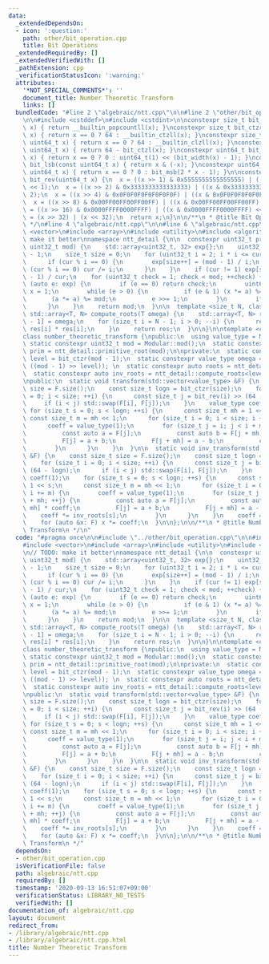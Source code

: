 ```yaml
---
data:
  _extendedDependsOn:
  - icon: ':question:'
    path: other/bit_operation.cpp
    title: Bit Operations
  _extendedRequiredBy: []
  _extendedVerifiedWith: []
  _pathExtension: cpp
  _verificationStatusIcon: ':warning:'
  attributes:
    '*NOT_SPECIAL_COMMENTS*': ''
    document_title: Number Theoretic Transform
    links: []
  bundledCode: "#line 2 \"algebraic/ntt.cpp\"\n\n#line 2 \"other/bit_operation.cpp\"\
    \n\n#include <cstddef>\n#include <cstdint>\n\nconstexpr size_t bit_ppc(const uint64_t\
    \ x) { return __builtin_popcountll(x); }\nconstexpr size_t bit_ctzr(const uint64_t\
    \ x) { return x == 0 ? 64 : __builtin_ctzll(x); }\nconstexpr size_t bit_ctzl(const\
    \ uint64_t x) { return x == 0 ? 64 : __builtin_clzll(x); }\nconstexpr size_t bit_width(const\
    \ uint64_t x) { return 64 - bit_ctzl(x); }\nconstexpr uint64_t bit_msb(const uint64_t\
    \ x) { return x == 0 ? 0 : uint64_t(1) << (bit_width(x) - 1); }\nconstexpr uint64_t\
    \ bit_lsb(const uint64_t x) { return x & (-x); }\nconstexpr uint64_t bit_cover(const\
    \ uint64_t x) { return x == 0 ? 0 : bit_msb(2 * x - 1); }\n\nconstexpr uint64_t\
    \ bit_rev(uint64_t x) {\n  x = ((x >> 1) & 0x5555555555555555) | ((x & 0x5555555555555555)\
    \ << 1);\n  x = ((x >> 2) & 0x3333333333333333) | ((x & 0x3333333333333333) <<\
    \ 2);\n  x = ((x >> 4) & 0x0F0F0F0F0F0F0F0F) | ((x & 0x0F0F0F0F0F0F0F0F) << 4);\n\
    \  x = ((x >> 8) & 0x00FF00FF00FF00FF) | ((x & 0x00FF00FF00FF00FF) << 8);\n  x\
    \ = ((x >> 16) & 0x0000FFFF0000FFFF) | ((x & 0x0000FFFF0000FFFF) << 16);\n  x\
    \ = (x >> 32) | (x << 32);\n  return x;\n}\n\n/**\n * @title Bit Operations\n\
    \ */\n#line 4 \"algebraic/ntt.cpp\"\n\n#line 6 \"algebraic/ntt.cpp\"\n#include\
    \ <vector>\n#include <array>\n#include <utility>\n#include <algorithm>\n\n// TODO:\
    \ make it better\nnamespace ntt_detail {\n\n  constexpr uint32_t primitive_root(const\
    \ uint32_t mod) {\n    std::array<uint32_t, 32> exp{};\n    uint32_t cur = mod\
    \ - 1;\n    size_t size = 0;\n    for (uint32_t i = 2; i * i <= cur; ++i) {\n\
    \      if (cur % i == 0) {\n        exp[size++] = (mod - 1) / i;\n        while\
    \ (cur % i == 0) cur /= i;\n      }\n    }\n    if (cur != 1) exp[size++] = (mod\
    \ - 1) / cur;\n    for (uint32_t check = 1; check < mod; ++check) {\n      for\
    \ (auto e: exp) {\n        if (e == 0) return check;\n        uint64_t a = check,\
    \ x = 1;\n        while (e > 0) {\n          if (e & 1) (x *= a) %= mod;\n   \
    \       (a *= a) %= mod;\n          e >>= 1;\n        }\n        if (x == 1) break;\n\
    \      }\n    }\n    return mod;\n  }\n\n  template <size_t N, class T>\n  constexpr\
    \ std::array<T, N> compute_roots(T omega) {\n    std::array<T, N> res;\n    res[N\
    \ - 1] = omega;\n    for (size_t i = N - 1; i > 0; --i) {\n      res[i - 1] =\
    \ res[i] * res[i];\n    }\n    return res;\n  }\n\n}\n\ntemplate <class Modular>\n\
    class number_theoretic_transform {\npublic:\n  using value_type = Modular;\n \
    \ static constexpr uint32_t mod = Modular::mod();\n  static constexpr uint32_t\
    \ prim = ntt_detail::primitive_root(mod);\n\nprivate:\n  static constexpr size_t\
    \ level = bit_ctzr(mod - 1);\n  static constexpr value_type omega = power(value_type(prim),\
    \ ((mod - 1) >> level)); \n  static constexpr auto roots = ntt_detail::compute_roots<level>(omega);\n\
    \  static constexpr auto inv_roots = ntt_detail::compute_roots<level>(inverse(omega));\n\
    \npublic:\n  static void transform(std::vector<value_type> &F) {\n    const size_t\
    \ size = F.size();\n    const size_t logn = bit_ctzr(size);\n    for (size_t i\
    \ = 0; i < size; ++i) {\n      const size_t j = bit_rev(i) >> (64 - logn);\n \
    \     if (i < j) std::swap(F[i], F[j]);\n    }\n    value_type coeff(1);\n   \
    \ for (size_t s = 0; s < logn; ++s) {\n      const size_t mh = 1 << s;\n     \
    \ const size_t m = mh << 1;\n      for (size_t i = 0; i < size; i += m) {\n  \
    \      coeff = value_type(1);\n        for (size_t j = i; j < i + mh; ++j) {\n\
    \          const auto a = F[j];\n          const auto b = F[j + mh] * coeff;\n\
    \          F[j] = a + b;\n          F[j + mh] = a - b;\n          coeff *= roots[s];\n\
    \        }\n      }\n    }\n  }\n\n  static void inv_transform(std::vector<value_type>\
    \ &F) {\n    const size_t size = F.size();\n    const size_t logn = bit_ctzr(size);\n\
    \    for (size_t i = 0; i < size; ++i) {\n      const size_t j = bit_rev(i) >>\
    \ (64 - logn);\n      if (i < j) std::swap(F[i], F[j]);\n    }\n    value_type\
    \ coeff(1);\n    for (size_t s = 0; s < logn; ++s) {\n      const size_t mh =\
    \ 1 << s;\n      const size_t m = mh << 1;\n      for (size_t i = 0; i < size;\
    \ i += m) {\n        coeff = value_type(1);\n        for (size_t j = i; j < i\
    \ + mh; ++j) {\n          const auto a = F[j];\n          const auto b = F[j +\
    \ mh] * coeff;\n          F[j] = a + b;\n          F[j + mh] = a - b;\n      \
    \    coeff *= inv_roots[s];\n        }\n      }\n    }\n    coeff = inverse(value_type(size));\n\
    \    for (auto &x: F) x *= coeff;\n  }\n\n};\n\n/**\n * @title Number Theoretic\
    \ Transform\n */\n"
  code: "#pragma once\n\n#include \"../other/bit_operation.cpp\"\n\n#include <cstddef>\n\
    #include <vector>\n#include <array>\n#include <utility>\n#include <algorithm>\n\
    \n// TODO: make it better\nnamespace ntt_detail {\n\n  constexpr uint32_t primitive_root(const\
    \ uint32_t mod) {\n    std::array<uint32_t, 32> exp{};\n    uint32_t cur = mod\
    \ - 1;\n    size_t size = 0;\n    for (uint32_t i = 2; i * i <= cur; ++i) {\n\
    \      if (cur % i == 0) {\n        exp[size++] = (mod - 1) / i;\n        while\
    \ (cur % i == 0) cur /= i;\n      }\n    }\n    if (cur != 1) exp[size++] = (mod\
    \ - 1) / cur;\n    for (uint32_t check = 1; check < mod; ++check) {\n      for\
    \ (auto e: exp) {\n        if (e == 0) return check;\n        uint64_t a = check,\
    \ x = 1;\n        while (e > 0) {\n          if (e & 1) (x *= a) %= mod;\n   \
    \       (a *= a) %= mod;\n          e >>= 1;\n        }\n        if (x == 1) break;\n\
    \      }\n    }\n    return mod;\n  }\n\n  template <size_t N, class T>\n  constexpr\
    \ std::array<T, N> compute_roots(T omega) {\n    std::array<T, N> res;\n    res[N\
    \ - 1] = omega;\n    for (size_t i = N - 1; i > 0; --i) {\n      res[i - 1] =\
    \ res[i] * res[i];\n    }\n    return res;\n  }\n\n}\n\ntemplate <class Modular>\n\
    class number_theoretic_transform {\npublic:\n  using value_type = Modular;\n \
    \ static constexpr uint32_t mod = Modular::mod();\n  static constexpr uint32_t\
    \ prim = ntt_detail::primitive_root(mod);\n\nprivate:\n  static constexpr size_t\
    \ level = bit_ctzr(mod - 1);\n  static constexpr value_type omega = power(value_type(prim),\
    \ ((mod - 1) >> level)); \n  static constexpr auto roots = ntt_detail::compute_roots<level>(omega);\n\
    \  static constexpr auto inv_roots = ntt_detail::compute_roots<level>(inverse(omega));\n\
    \npublic:\n  static void transform(std::vector<value_type> &F) {\n    const size_t\
    \ size = F.size();\n    const size_t logn = bit_ctzr(size);\n    for (size_t i\
    \ = 0; i < size; ++i) {\n      const size_t j = bit_rev(i) >> (64 - logn);\n \
    \     if (i < j) std::swap(F[i], F[j]);\n    }\n    value_type coeff(1);\n   \
    \ for (size_t s = 0; s < logn; ++s) {\n      const size_t mh = 1 << s;\n     \
    \ const size_t m = mh << 1;\n      for (size_t i = 0; i < size; i += m) {\n  \
    \      coeff = value_type(1);\n        for (size_t j = i; j < i + mh; ++j) {\n\
    \          const auto a = F[j];\n          const auto b = F[j + mh] * coeff;\n\
    \          F[j] = a + b;\n          F[j + mh] = a - b;\n          coeff *= roots[s];\n\
    \        }\n      }\n    }\n  }\n\n  static void inv_transform(std::vector<value_type>\
    \ &F) {\n    const size_t size = F.size();\n    const size_t logn = bit_ctzr(size);\n\
    \    for (size_t i = 0; i < size; ++i) {\n      const size_t j = bit_rev(i) >>\
    \ (64 - logn);\n      if (i < j) std::swap(F[i], F[j]);\n    }\n    value_type\
    \ coeff(1);\n    for (size_t s = 0; s < logn; ++s) {\n      const size_t mh =\
    \ 1 << s;\n      const size_t m = mh << 1;\n      for (size_t i = 0; i < size;\
    \ i += m) {\n        coeff = value_type(1);\n        for (size_t j = i; j < i\
    \ + mh; ++j) {\n          const auto a = F[j];\n          const auto b = F[j +\
    \ mh] * coeff;\n          F[j] = a + b;\n          F[j + mh] = a - b;\n      \
    \    coeff *= inv_roots[s];\n        }\n      }\n    }\n    coeff = inverse(value_type(size));\n\
    \    for (auto &x: F) x *= coeff;\n  }\n\n};\n\n/**\n * @title Number Theoretic\
    \ Transform\n */"
  dependsOn:
  - other/bit_operation.cpp
  isVerificationFile: false
  path: algebraic/ntt.cpp
  requiredBy: []
  timestamp: '2020-09-13 16:51:07+09:00'
  verificationStatus: LIBRARY_NO_TESTS
  verifiedWith: []
documentation_of: algebraic/ntt.cpp
layout: document
redirect_from:
- /library/algebraic/ntt.cpp
- /library/algebraic/ntt.cpp.html
title: Number Theoretic Transform
---
```


